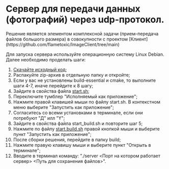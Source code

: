 <H1>Сервер для передачи данных (фотографий) через udp-протокол. </H1>
Решение является элементом комплексной задачи (прием-передача файлов большого размера) в совокупности с проектом [Клиент](https://github.com/flametoxic/ImageClient/tree/main)

Для запуска сервера используйте операционную систему Linux Debian.
Далее необходимо проделать шаги:
1. [Скачайте исходный код](https://github.com/flametoxic/ImageServer/archive/refs/heads/main.zip);
2. Распакуйте zip-архив в отдельную папку и откройте;
3. Если у вас не установлены build-essential и cmake, то выполните шаги 4-7, иначе перейдите к 8 шагу;
4. Зайдите в свойства файла [start.sh](https://github.com/flametoxic/ImageServer/blob/main/start.sh);
5. Переключите тумблер "Исполняемый как приложение";
6. Нажмите правой клавишей мыши по файлу start.sh. В контекстном меню выберите "Запустить как приложение";
7. Согласитесь со всеми установками в терминале, если они потребуют "Д" илл "Y";
8. Зайдите в свойства файла start_build.sh и повторите шаг 5;
9. Нажмите по файлу [start.build.sh](https://github.com/flametoxic/ImageServer/blob/main/start_build.sh) правой кнопкой мыши и выберите пункт "Запустить как приложение";
10. После сборки решения, перейдите в папку build;
11. Нажмите правую клавишу мыши и выберите пункт "Открыть в терминале";
12. Вводите в терминал команду:
 "./server <Порт на котором работает сервер> <Путь для сохранения файлов>".